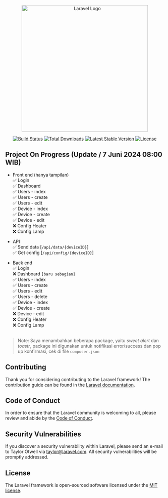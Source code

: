 <p align="center"><a href="https://laravel.com" target="_blank"><img src="https://raw.githubusercontent.com/laravel/art/master/logo-lockup/5%20SVG/2%20CMYK/1%20Full%20Color/laravel-logolockup-cmyk-red.svg" width="400" alt="Laravel Logo"></a></p>

<p align="center">
<a href="https://github.com/laravel/framework/actions"><img src="https://github.com/laravel/framework/workflows/tests/badge.svg" alt="Build Status"></a>
<a href="https://packagist.org/packages/laravel/framework"><img src="https://img.shields.io/packagist/dt/laravel/framework" alt="Total Downloads"></a>
<a href="https://packagist.org/packages/laravel/framework"><img src="https://img.shields.io/packagist/v/laravel/framework" alt="Latest Stable Version"></a>
<a href="https://packagist.org/packages/laravel/framework"><img src="https://img.shields.io/packagist/l/laravel/framework" alt="License"></a>
</p>

## Project On Progress (Update / 7 Juni 2024 08:00 WIB)
- Front end (hanya tampilan)<br>
✅ Login <br>
✅ Dashboard <br>
✅ Users - index <br>
✅ Users - create <br>
✅ Users - edit <br>
✅ Device - index <br>
✅ Device - create <br>
✅ Device - edit <br>
❌ Config Heater <br>
❌ Config Lamp <br>

- API <br>
✅ Send data [`/api/data/{deviceID}`]<br>
✅ Get config [`/api/config/{deviceID}`] <br>

- Back end <br>
✅ Login <br>
❌ Dashboard `[baru sebagian]`<br>
✅ Users - index <br>
✅ Users - create <br>
✅ Users - edit <br>
✅ Users - delete <br>
✅ Device - index <br>
✅ Device - create <br>
❌ Device - edit <br>
❌ Config Heater <br>
❌ Config Lamp <br><br>

> Note: Saya menambahkan beberapa package, yaitu *sweet alert* dan *toastr*, package ini digunakan untuk notifikasi error/success dan pop up konfirmasi, cek di file `composer.json`
## Contributing

Thank you for considering contributing to the Laravel framework! The contribution guide can be found in the [Laravel documentation](https://laravel.com/docs/contributions).

## Code of Conduct

In order to ensure that the Laravel community is welcoming to all, please review and abide by the [Code of Conduct](https://laravel.com/docs/contributions#code-of-conduct).

## Security Vulnerabilities

If you discover a security vulnerability within Laravel, please send an e-mail to Taylor Otwell via [taylor@laravel.com](mailto:taylor@laravel.com). All security vulnerabilities will be promptly addressed.

## License

The Laravel framework is open-sourced software licensed under the [MIT license](https://opensource.org/licenses/MIT).
